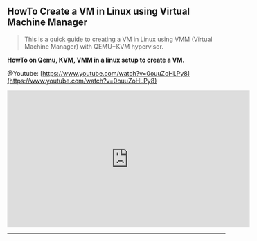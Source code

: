 ## HowTo Create a VM in Linux using Virtual Machine Manager

> This is a quick guide to creating a VM in Linux using VMM (Virtual Machine Manager) with QEMU+KVM hypervisor.

**HowTo on Qemu, KVM, VMM in a linux setup to create a VM.**


@Youtube: [https://www.youtube.com/watch?v=0ouuZoHLPy8](https://www.youtube.com/watch?v=0ouuZoHLPy8)

<iframe width="560" height="315" src="https://www.youtube.com/embed/0ouuZoHLPy8" title="YouTube video player" frameborder="0" allow="accelerometer; autoplay; clipboard-write; encrypted-media; gyroscope; picture-in-picture" allowfullscreen></iframe>

---
